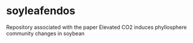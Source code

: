 # soyleafendos
Repository associated with the paper Elevated CO2 induces phyllosphere community changes in soybean
